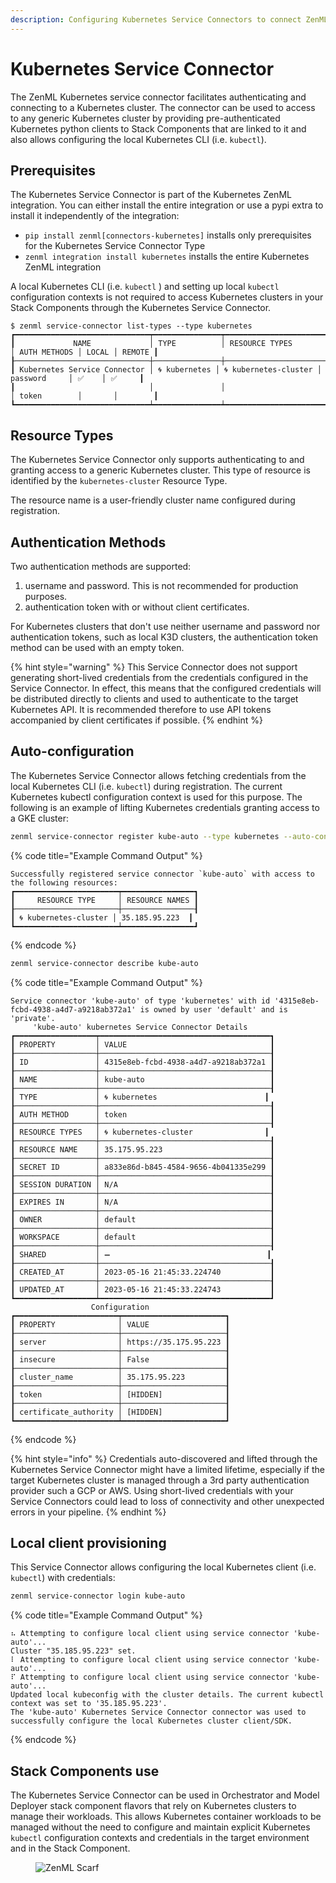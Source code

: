 ```yaml
---
description: Configuring Kubernetes Service Connectors to connect ZenML to Kubernetes clusters.
---
```


# Kubernetes Service Connector

The ZenML Kubernetes service connector facilitates authenticating and connecting to a Kubernetes cluster. The connector can be used to access to any generic Kubernetes cluster by providing pre-authenticated Kubernetes python clients to Stack Components that are linked to it and also allows configuring the local Kubernetes CLI (i.e. `kubectl`).

## Prerequisites

The Kubernetes Service Connector is part of the Kubernetes ZenML integration. You can either install the entire integration or use a pypi extra to install it independently of the integration:

* `pip install zenml[connectors-kubernetes]` installs only prerequisites for the Kubernetes Service Connector Type
* `zenml integration install kubernetes` installs the entire Kubernetes ZenML integration

A local Kubernetes CLI (i.e. `kubectl` ) and setting up local `kubectl` configuration contexts is not required to access Kubernetes clusters in your Stack Components through the Kubernetes Service Connector.

```
$ zenml service-connector list-types --type kubernetes
┏━━━━━━━━━━━━━━━━━━━━━━━━━━━━━━┯━━━━━━━━━━━━━━━┯━━━━━━━━━━━━━━━━━━━━━━━┯━━━━━━━━━━━━━━┯━━━━━━━┯━━━━━━━━┓
┃             NAME             │ TYPE          │ RESOURCE TYPES        │ AUTH METHODS │ LOCAL │ REMOTE ┃
┠──────────────────────────────┼───────────────┼───────────────────────┼──────────────┼───────┼────────┨
┃ Kubernetes Service Connector │ 🌀 kubernetes │ 🌀 kubernetes-cluster │ password     │ ✅    │ ✅     ┃
┃                              │               │                       │ token        │       │        ┃
┗━━━━━━━━━━━━━━━━━━━━━━━━━━━━━━┷━━━━━━━━━━━━━━━┷━━━━━━━━━━━━━━━━━━━━━━━┷━━━━━━━━━━━━━━┷━━━━━━━┷━━━━━━━━┛
```

## Resource Types

The Kubernetes Service Connector only supports authenticating to and granting access to a generic Kubernetes cluster. This type of resource is identified by the `kubernetes-cluster` Resource Type.

The resource name is a user-friendly cluster name configured during registration.

## Authentication Methods

Two authentication methods are supported:

1. username and password. This is not recommended for production purposes.
2. authentication token with or without client certificates.

For Kubernetes clusters that don't use neither username and password nor authentication tokens, such as local K3D clusters, the authentication token method can be used with an empty token. 

{% hint style="warning" %}
This Service Connector does not support generating short-lived credentials from the credentials configured in the Service Connector. In effect, this means that the configured credentials will be distributed directly to clients and used to authenticate to the target Kubernetes API. It is recommended therefore to use API tokens accompanied by client certificates if possible.
{% endhint %}

## Auto-configuration

The Kubernetes Service Connector allows fetching credentials from the local Kubernetes CLI (i.e. `kubectl`) during registration. The current Kubernetes kubectl configuration context is used for this purpose. The following is an example of lifting Kubernetes credentials granting access to a GKE cluster:

```sh
zenml service-connector register kube-auto --type kubernetes --auto-configure
```

{% code title="Example Command Output" %}
```text
Successfully registered service connector `kube-auto` with access to the following resources:
┏━━━━━━━━━━━━━━━━━━━━━━━┯━━━━━━━━━━━━━━━━┓
┃     RESOURCE TYPE     │ RESOURCE NAMES ┃
┠───────────────────────┼────────────────┨
┃ 🌀 kubernetes-cluster │ 35.185.95.223  ┃
┗━━━━━━━━━━━━━━━━━━━━━━━┷━━━━━━━━━━━━━━━━┛
```
{% endcode %}

```sh
zenml service-connector describe kube-auto 
```

{% code title="Example Command Output" %}
```text
Service connector 'kube-auto' of type 'kubernetes' with id '4315e8eb-fcbd-4938-a4d7-a9218ab372a1' is owned by user 'default' and is 'private'.
     'kube-auto' kubernetes Service Connector Details      
┏━━━━━━━━━━━━━━━━━━┯━━━━━━━━━━━━━━━━━━━━━━━━━━━━━━━━━━━━━━┓
┃ PROPERTY         │ VALUE                                ┃
┠──────────────────┼──────────────────────────────────────┨
┃ ID               │ 4315e8eb-fcbd-4938-a4d7-a9218ab372a1 ┃
┠──────────────────┼──────────────────────────────────────┨
┃ NAME             │ kube-auto                            ┃
┠──────────────────┼──────────────────────────────────────┨
┃ TYPE             │ 🌀 kubernetes                        ┃
┠──────────────────┼──────────────────────────────────────┨
┃ AUTH METHOD      │ token                                ┃
┠──────────────────┼──────────────────────────────────────┨
┃ RESOURCE TYPES   │ 🌀 kubernetes-cluster                ┃
┠──────────────────┼──────────────────────────────────────┨
┃ RESOURCE NAME    │ 35.175.95.223                        ┃
┠──────────────────┼──────────────────────────────────────┨
┃ SECRET ID        │ a833e86d-b845-4584-9656-4b041335e299 ┃
┠──────────────────┼──────────────────────────────────────┨
┃ SESSION DURATION │ N/A                                  ┃
┠──────────────────┼──────────────────────────────────────┨
┃ EXPIRES IN       │ N/A                                  ┃
┠──────────────────┼──────────────────────────────────────┨
┃ OWNER            │ default                              ┃
┠──────────────────┼──────────────────────────────────────┨
┃ WORKSPACE        │ default                              ┃
┠──────────────────┼──────────────────────────────────────┨
┃ SHARED           │ ➖                                   ┃
┠──────────────────┼──────────────────────────────────────┨
┃ CREATED_AT       │ 2023-05-16 21:45:33.224740           ┃
┠──────────────────┼──────────────────────────────────────┨
┃ UPDATED_AT       │ 2023-05-16 21:45:33.224743           ┃
┗━━━━━━━━━━━━━━━━━━┷━━━━━━━━━━━━━━━━━━━━━━━━━━━━━━━━━━━━━━┛
                  Configuration                  
┏━━━━━━━━━━━━━━━━━━━━━━━┯━━━━━━━━━━━━━━━━━━━━━━━┓
┃ PROPERTY              │ VALUE                 ┃
┠───────────────────────┼───────────────────────┨
┃ server                │ https://35.175.95.223 ┃
┠───────────────────────┼───────────────────────┨
┃ insecure              │ False                 ┃
┠───────────────────────┼───────────────────────┨
┃ cluster_name          │ 35.175.95.223         ┃
┠───────────────────────┼───────────────────────┨
┃ token                 │ [HIDDEN]              ┃
┠───────────────────────┼───────────────────────┨
┃ certificate_authority │ [HIDDEN]              ┃
┗━━━━━━━━━━━━━━━━━━━━━━━┷━━━━━━━━━━━━━━━━━━━━━━━┛
```
{% endcode %}

{% hint style="info" %}
Credentials auto-discovered and lifted through the Kubernetes Service Connector might have a limited lifetime, especially if the target Kubernetes cluster is managed through a 3rd party authentication provider such a GCP or AWS. Using short-lived credentials with your Service Connectors could lead to loss of connectivity and other unexpected errors in your pipeline.
{% endhint %}

## Local client provisioning

This Service Connector allows configuring the local Kubernetes client (i.e. `kubectl`) with credentials:

```sh
zenml service-connector login kube-auto 
```

{% code title="Example Command Output" %}
```text
⠦ Attempting to configure local client using service connector 'kube-auto'...
Cluster "35.185.95.223" set.
⠇ Attempting to configure local client using service connector 'kube-auto'...
⠏ Attempting to configure local client using service connector 'kube-auto'...
Updated local kubeconfig with the cluster details. The current kubectl context was set to '35.185.95.223'.
The 'kube-auto' Kubernetes Service Connector connector was used to successfully configure the local Kubernetes cluster client/SDK.
```
{% endcode %}

## Stack Components use

The Kubernetes Service Connector can be used in Orchestrator and Model Deployer stack component flavors that rely on Kubernetes clusters to manage their workloads. This allows Kubernetes container workloads to be managed without the need to configure and maintain explicit Kubernetes `kubectl` configuration contexts and credentials in the target environment and in the Stack Component.

<!-- For scarf -->
<figure><img alt="ZenML Scarf" referrerpolicy="no-referrer-when-downgrade" src="https://static.scarf.sh/a.png?x-pxid=f0b4f458-0a54-4fcd-aa95-d5ee424815bc" /></figure>
